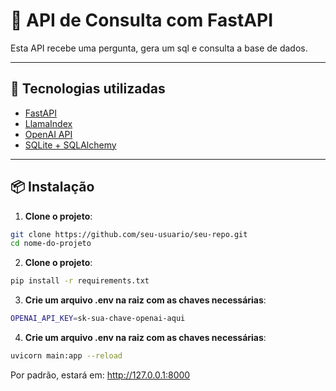 # 🧠 API de Consulta com FastAPI

Esta API recebe uma pergunta, gera um sql e consulta a base de dados.

---

## 🚀 Tecnologias utilizadas

- [FastAPI](https://fastapi.tiangolo.com/)
- [LlamaIndex](https://www.llamaindex.ai/)
- [OpenAI API](https://platform.openai.com/)
- [SQLite + SQLAlchemy](https://www.sqlalchemy.org/)

---

## 📦 Instalação

1. **Clone o projeto**:

```bash
git clone https://github.com/seu-usuario/seu-repo.git
cd nome-do-projeto
```

2. **Clone o projeto**:

```bash
pip install -r requirements.txt
```

3. **Crie um arquivo .env na raiz com as chaves necessárias**:

```bash
OPENAI_API_KEY=sk-sua-chave-openai-aqui
```

4. **Crie um arquivo .env na raiz com as chaves necessárias**:

```bash
uvicorn main:app --reload
```

Por padrão, estará em: http://127.0.0.1:8000
